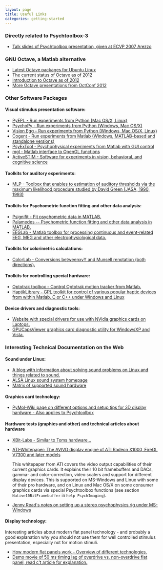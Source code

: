 ```yaml
---
layout: page
title: Useful Links
categories: getting-started
---
```


### Directly related to Psychtoolbox-3

-   [Talk slides of Psychtoolbox presentation, given at ECVP 2007 Arezzo](https://github.com/Psychtoolbox-3/Psychtoolbox-3/raw/master/Psychtoolbox/PsychDocumentation/Psychtoolbox3-Slides.pdf)

### GNU Octave, a Matlab alternative

-   [Latest Octave packages for Ubuntu Linux](https://launchpad.net/~octave/+archive/stable/+packages)
-   [The current status of Octave as of 2012](http://planet.octave.org/octconf2012/status.pdf)
-   [Introduction to Octave as of 2012](http://planet.octave.org/octconf2012/what-is-octave.pdf)
-   [More Octave presentations from OctConf 2012](http://jordi.inversethought.com/blog/octconf-2012-report/)

### Other Software Packages

#### Visual stimulus presentation software:

-   [PyEPL - Run experiments from Python (Mac OS/X, Linux)](http://pyepl.sourceforge.net/)
-   [PsychoPy - Run experiments from Python (Windows, Mac OS/X)](http://www.psychopy.org/)
-   [Vision Egg - Run experiments from Python (Windows, Mac OS/X, Linux)](http://www.visionegg.org/)
-   [Cogent - Run experiments from Matlab (Windows, MATLAB-based and standalone versions)](http://www.vislab.ucl.ac.uk/Cogent/)
-   [PsyExTool - Psychophysical experiments from Matlab with GUI control](https://sourceforge.net/projects/psyextool/)
-   [mgl - Matlab interface to OpenGL functions](http://justingardner.net/doku.php/mgl/overview)
-   [ActiveSTIM - Software for experiments in vision, behavioral, and cognitive science](http://www.activestim.com/)

#### Toolkits for auditory experiments:

-   [MLP - Toolbox that enables to estimation of auditory thresholds via the maximum likelihood procedure studied by David Green (JASA, 1990, 1993)](http://www.psy.unipd.it/~grassi/mlp.html)

#### Toolkits for Psychometric function fitting and other data analysis:

-   [Psignifit - Fit psychometric data in MATLAB.](http://www.bootstrap-software.org/psignifit/)
-   [Palamedes -- Psychometric function fitting and other data analysis in MATLAB.](http://www.palamedestoolbox.org/)
-   [EEGLab - Matlab toolbox for processing continuous and event-related EEG, MEG and other electrophysiological data.](http://www.sccn.ucsd.edu/eeglab/)

#### Toolkits for colorimetric calculations:

-   [ColorLab - Conversions betweenxyY and Munsell renotation (both directions).](http://www.99main.com/~centore/)

#### Toolkits for controlling special hardware:

-   [Optotrak toolbox - Control Optotrak motion tracker from Matlab.](http://www.allpsych.uni-giessen.de/vf/OptotrakToolbox/index.php)
-   [HaptikLibrary - GPL toolkit for control of various popular haptic devices from within Matlab, C or C++ under Windows and Linux](http://www.haptiklibrary.org/)

#### Device drivers and diagnostic tools:

-   [Website with special drivers for use with NVidia graphics cards on Laptops.](http://LaptopVideo2Go.com/)
-   [GPUCapsViewer graphics card diagnostic utility for WindowsXP and Vista.](http://www.ozone3d.net/gpu_caps_viewer/)

### Interesting Technical Documentation on the Web

#### Sound under Linux:

-   [A blog with information about solving sound problems on Linux and things related to sound.](http://voices.canonical.com/david.henningsson/)
-   [ALSA Linux sound system homepage](http://www.alsa-project.org/main/index.php/Main_Page)
-   [Matrix of supported sound hardware](http://www.alsa-project.org/main/index.php/Matrix:Main)

#### Graphics card technology:

-   [PyMol-Wiki page on different options and setup tips for 3D display hardware - Also applies to Psychtoolbox](http://pymolwiki.org/index.php/Stereo_3D_Display_Options)

#### Hardware tests (graphics and other) and technical articles about hardware

-   [XBit-Labs - Similar to Toms hardware...](http://www.xbitlabs.com)

-   [ATI-Whitepaper: The AVIVO display engine of ATI Radeon X1000, FireGL V7300 and later models](http://www.ati.com/technology/avivo/pdf/Avivo_Display_Engine_Whitepaper_v2_final.pdf)

    This whitepaper from ATI covers the video output capabilities of their current
    graphics cards. It explains their 10 bit framebuffers and DACs, gamma- and
    color-correction, video scalers and support for different display devices. This
    is supported on MS-Windows and Linux with some of their pro hardware, and on
    Linux and Mac OS/X on some consumer graphics cards via special Psychtoolbox
    functions (see section `Native10BitFramebuffer` in `help PsychImaging`).

-   [Jenny Read's notes on setting up a stereo psychophysics rig under MS-Windows](http://www.staff.ncl.ac.uk/j.c.a.read/index.php?location=research&sub=labsetup)

#### Display technology:

Interesting articles about modern flat panel technology - and probably a good explanation why you should not use them for well controlled stimulus presentation, especially not for motion stimuli.

-   [How modern flat panels work - Overview of different technologies.](http://www.xbitlabs.com/articles/other/display/lcd-guide.html)
-   [Demo movie of 50 ms timing lag of overdrive vs. non-overdrive flat panel, read c't article for explanation.](ftp://ftp.heise.de/pub/ct/listings/0626-038.wmv)
